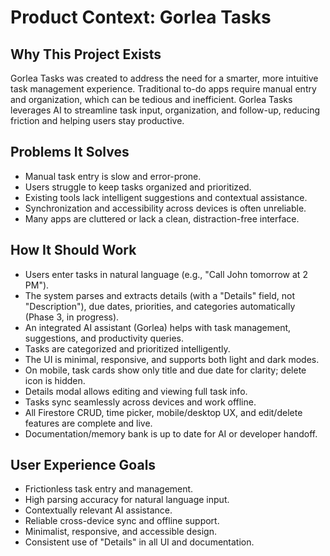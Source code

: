 # Product Context: Gorlea Tasks

## Why This Project Exists

Gorlea Tasks was created to address the need for a smarter, more intuitive task management experience. Traditional to-do apps require manual entry and organization, which can be tedious and inefficient. Gorlea Tasks leverages AI to streamline task input, organization, and follow-up, reducing friction and helping users stay productive.

## Problems It Solves

- Manual task entry is slow and error-prone.
- Users struggle to keep tasks organized and prioritized.
- Existing tools lack intelligent suggestions and contextual assistance.
- Synchronization and accessibility across devices is often unreliable.
- Many apps are cluttered or lack a clean, distraction-free interface.

## How It Should Work

- Users enter tasks in natural language (e.g., "Call John tomorrow at 2 PM").
- The system parses and extracts details (with a "Details" field, not "Description"), due dates, priorities, and categories automatically (Phase 3, in progress).
- An integrated AI assistant (Gorlea) helps with task management, suggestions, and productivity queries.
- Tasks are categorized and prioritized intelligently.
- The UI is minimal, responsive, and supports both light and dark modes.
- On mobile, task cards show only title and due date for clarity; delete icon is hidden.
- Details modal allows editing and viewing full task info.
- Tasks sync seamlessly across devices and work offline.
- All Firestore CRUD, time picker, mobile/desktop UX, and edit/delete features are complete and live.
- Documentation/memory bank is up to date for AI or developer handoff.

## User Experience Goals

- Frictionless task entry and management.
- High parsing accuracy for natural language input.
- Contextually relevant AI assistance.
- Reliable cross-device sync and offline support.
- Minimalist, responsive, and accessible design.
- Consistent use of "Details" in all UI and documentation.
